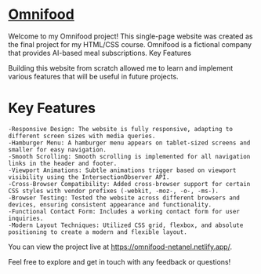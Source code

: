 # <a href="https://0mnif00d.netlify.app" target="_blank">Omnifood</a>

Welcome to my Omnifood project! This single-page website was created as the final project for my HTML/CSS course. Omnifood is a fictional company that provides AI-based meal subscriptions.
Key Features

Building this website from scratch allowed me to learn and implement various features that will be useful in future projects.

# Key Features
    -Responsive Design: The website is fully responsive, adapting to different screen sizes with media queries.
    -Hamburger Menu: A hamburger menu appears on tablet-sized screens and smaller for easy navigation.
    -Smooth Scrolling: Smooth scrolling is implemented for all navigation links in the header and footer.
    -Viewport Animations: Subtle animations trigger based on viewport visibility using the IntersectionObserver API.
    -Cross-Browser Compatibility: Added cross-browser support for certain CSS styles with vendor prefixes (-webkit, -moz-, -o-, -ms-).
    -Browser Testing: Tested the website across different browsers and devices, ensuring consistent appearance and functionality.
    -Functional Contact Form: Includes a working contact form for user inquiries.
    -Modern Layout Techniques: Utilized CSS grid, flexbox, and absolute positioning to create a modern and flexible layout.

You can view the project live at https://omnifood-netanel.netlify.app/.

Feel free to explore and get in touch with any feedback or questions!

